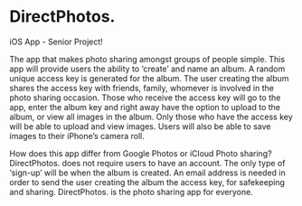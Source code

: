 # DirectPhotos.
iOS App - Senior Project!

The app that makes photo sharing amongst groups of people simple. This app will provide users the ability to ‘create’ and name an album. A random unique access key is generated for the album. The user creating the album shares the access key with friends, family, whomever is involved in the photo sharing occasion. Those who receive the access key will go to the app, enter the album key and right away have the option to upload to the album, or view all images in the album. Only those who have the access key will be able to upload and view images. Users will also be able to save images to their iPhone’s camera roll. 

How does this app differ from Google Photos or iCloud Photo sharing? DirectPhotos. does not require users to have an account. The only type of ‘sign-up’ will be when the album is created. An email address is needed in order to send the user creating the album the access key, for safekeeping and sharing. DirectPhotos. is the photo sharing app for everyone.
